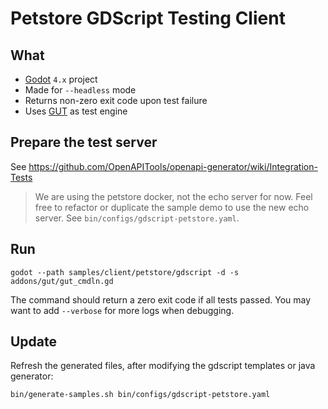 # Petstore GDScript Testing Client

## What

- [Godot] `4.x` project
- Made for `--headless` mode
- Returns non-zero exit code upon test failure
- Uses [GUT] as test engine


## Prepare the test server

See https://github.com/OpenAPITools/openapi-generator/wiki/Integration-Tests

> We are using the petstore docker, not the echo server for now.
> Feel free to refactor or duplicate the sample demo to use the new echo server.
> See `bin/configs/gdscript-petstore.yaml`.


## Run

    godot --path samples/client/petstore/gdscript -d -s addons/gut/gut_cmdln.gd

The command should return a zero exit code if all tests passed.
You may want to add `--verbose` for more logs when debugging.


## Update

Refresh the generated files, after modifying the gdscript templates or java generator:

	bin/generate-samples.sh bin/configs/gdscript-petstore.yaml


[Godot]: https://godotengine.org
[GUT]: https://github.com/bitwes/Gut
